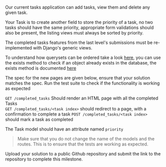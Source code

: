 Our current tasks application can add tasks, view them and delete any given task.

Your Task is to create another field to store the priority of a task, no two tasks should have the same priority, appropriate form validations should also be present, the listing views must always be sorted by priority.

The completed tasks features from the last level's submissions must be re-implemented with Django's generic views.

To understand how querysets can be ordered take a look [here](https://docs.djangoproject.com/en/3.2/ref/models/querysets/#order-by), you can use the exists method to check if an object already exists in the database, the exists method is documented [here](https://docs.djangoproject.com/en/3.2/ref/models/querysets/#django.db.models.query.QuerySet.exists)

The spec for the new pages are given below, ensure that your solution matches the spec. Run the test suite to check if the functionality is working as expected

`GET /completed_tasks` Should render an HTML page with all the completed Tasks  
`GET /completed_tasks/<task index>` should redirect to a page, with a confirmation to complete a task
`POST /completed_tasks/<task index>` should mark a task as completed

The Task model should have an attribute named `priority`

> Make sure that you do not change the name of the models and the routes. This is to ensure that the tests are working as expected.

Upload your solution to a public Github repository and submit the link to the repository to complete this milestone.
